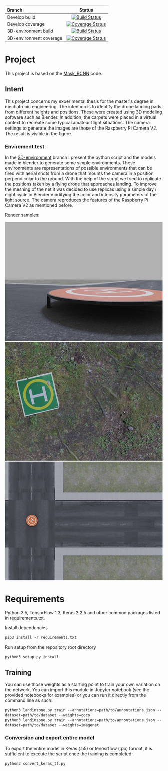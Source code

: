 | Branch | Status |
| :----  | :----: |
| Develop build | [![Build Status](https://img.shields.io/travis/frank1789/ProjectThesis/develop)](https://travis-ci.org/frank1789/ProjectThesis)|
| Develop coverage | [![Coverage Status](https://coveralls.io/repos/github/frank1789/ProjectThesis/badge.svg?branch=develop)](https://coveralls.io/github/frank1789/ProjectThesis?branch=feature/test)|
| 3D-environment build | [![Build Status](https://img.shields.io/travis/frank1789/ProjectThesis/3D-environment)](https://travis-ci.org/frank1789/ProjectThesis)|
| 3D-environment coverage | [![Coverage Status](https://coveralls.io/repos/github/frank1789/ProjectThesis/badge.svg?branch=3D-environment)](https://coveralls.io/github/frank1789/ProjectThesis?branch=3D-environment)|

# Project
This project is based on the [Mask_RCNN](https://github.com/matterport/Mask_RCNN) code.

## Intent
This project concerns my experimental thesis for the master's degree in mechatronic engineering.
The intention is to identify the drone landing pads from different heights and positions.
These were created using 3D modeling software such as Blender. In addition, the carpets were placed in a virtual context to recreate some typical amateur flight situations.
The camera settings to generate the images are those of the Raspberry Pi Camera V2.
The result is visible in the figure.

### Enviroment test
In the [3D-environment](https://github.com/frank1789/ProjectThesis/tree/3D-environment) branch I present the python script and the models made in blender to generate some simple environments. These environments are representations of possible environments that can be fired with aerial shots from a drone that mounts the camera in a position perpendicular to the ground.
With the help of the script we tried to replicate the positions taken by a flying drone that approaches landing.
To improve the meshing of the net it was decided to use replicas using a simple day / night cycle in Blender modifying the color and intensity parameters of the light source.
The camera reproduces the features of the Raspberry Pi Camera V2 as mentioned before.

Render samples:

![sample1](sample/sample1.jpg)
![sample2](sample/sample2.jpg)
![sample3](sample/sample3.jpg)


# Requirements
Python 3.5, TensorFlow 1.3, Keras 2.2.5 and other common packages listed in requirements.txt.

Install dependencies

```
pip3 install -r requirements.txt
```

Run setup from the repository root directory
```
python3 setup.py install
```
## Training
You can use those weights as a starting point to train your own variation on the network. You can import this module in Jupyter notebook (see the provided notebooks for examples) or you can run it directly from the command line as such:

```
python3 landinzone.py train --annotations=path/to/annontations.json --dataset=path/to/dataset --weights=coco
python3 landinzone.py train --annotations=path/to/annontations.json --dataset=path/to/dataset --weights=imagenet
```

### Conversion and export entire model
To export the entire model in Keras (.h5) or tenosrflow (.pb) format, it is sufficient to execute the script once the training is completed:
```
python3 convert_keras_tf.py
```
